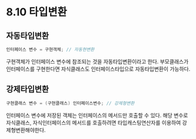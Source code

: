 # 8.10 타입변환
## 자동타입변환
~~~java
인터페이스 변수 = 구현객체; // 자동현변환
~~~
구현객체가 인터페이스 변수에 참조되는 것을 자동타입변환이라고 한다.
부모클래스가 인터페이스를 구현한다면 자식클래스도 인터페이스타입으로 자동타입변환이 가능하다.

## 강제타입변환
~~~java
구현클래스 변수 = (구현클래스) 인터페이스변수; // 강제형변환
~~~
인터페이스 변수에 저장된 객체는 인터페이스의 메서드만 호출할 수 있다.
해당 변수로 자식클래스, 자식인터페이스의 메서드를 호출하려면 타입캐스팅연산자를 이용하여 강제형변환해야한다.


